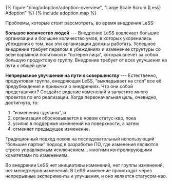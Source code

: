 <div>
  {% figure "/img/adoption/adoption-overview", "Large Scale Scrum (Less) Adoption" %}
  {% include adoption.map %}
</div>

Проблемы, которые стоит рассмотреть, во время внедрения LeSS:

**Большое количество людей** --- Внедрение LeSS вовлекает большие организации и большее количество умов, в которых укоренились убеждения о том, как эти организации должны работать. Успешное внедрение требует перелом в убеждениях и изменение структуры со всей взрывной политикой и “потерей лица“, которая влечет за собой большую продуктовую группу. Внедрение требует от всех улучшения на пути к общей цели.

**Непрерывное улучшение на пути к совершенству** --- Естественно, продуктовая группа, внедряющая LeSS, “выкладывает на стол“ все её предубеждения и привычки о внедрениях. Что они собой представляют? Создайте видение изменений и запустите много проектов по его реализации. Когда первоначальная цель, очевидно, достигнута, то:

1. “изменения сделаны”, и
2. организация обосновывается в новом статус-кво, пока
3. усилия в поддержке изменений на поверхности, а затем
4. отменяет предыдущее изменение.

Традиционный подход похож на последовательный использующий “большие партии” подход в разработке ПО, где изменения являются строго управляемым исключением… многими контролирующими комитетами по изменениям.

Во внедрении LeSS нет инициативы изменений, нет группы изменений, нет менеджеров изменений. В LeSS изменение происходят через непрерывные эксперименты и улучшения, и оно является статусом-кво.